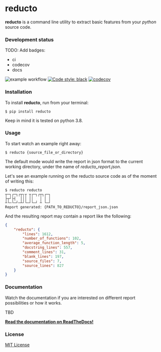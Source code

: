 # reducto

**reducto** is a command line utility to extract basic features from
your _python_ source code.

### Development status

TODO: Add badges:
- ci
- codecov
- docs

![example workflow](https://github.com/plaguss/reducto/actions/workflows/ci.yml/badge.svg)
[![Code style: black](https://img.shields.io/badge/code%20style-black-000000.svg)](https://github.com/psf/black)
[![codecov](https://codecov.io/gh/plaguss/reducto/branch/main/graph/badge.svg?token=AVKH6TS7G7)](https://codecov.io/gh/plaguss/reducto)


### Installation

To install **reducto**, run from your terminal:

    $ pip install reducto

Keep in mind it is tested on python 3.8.

### Usage

To start watch an example right away:

    $ reducto {source_file_or_directory}

The default mode would write the report in json format to the
current working directory, under the name of *reducto_report.json*.

Let's see an example running on the reducto source code as of the moment
of writing this:

    $ reducto reducto
    ┬─┐┌─┐┌┬┐┬ ┬┌─┐┌┬┐┌─┐
    ├┬┘├┤  │││ ││   │ │ │
    ┴└─└─┘─┴┘└─┘└─┘ ┴ └─┘
    Report generated: {PATH_TO_REDUCTO}/report_json.json

And the resulting report may contain a report like the following:

```json
{
    "reducto": {
        "lines": 1612,
        "number_of_functions": 102,
        "average_function_length": 5,
        "docstring_lines": 557,
        "comment_lines": 31,
        "blank_lines": 197,
        "source_files": 7,
        "source_lines": 827
    }
}
```

### Documentation

Watch the documentation if you are interested on different report 
possibilities or how it works.

TBD

**[Read the documentation on ReadTheDocs!](https://reducto.readthedocs.io/en/stable)**

### License

[MIT License](https://github.com/plaguss/reducto/blob/main/LICENSE)
